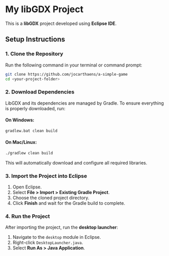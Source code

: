 # My libGDX Project

This is a **libGDX** project developed using **Eclipse IDE**.

## **Setup Instructions**

### **1. Clone the Repository**
Run the following command in your terminal or command prompt:
```sh
git clone https://github.com/jocarthaens/a-simple-game
cd <your-project-folder>
```

### **2. Download Dependencies**
LibGDX and its dependencies are managed by Gradle. To ensure everything is properly downloaded, run:

#### **On Windows:**
```sh
gradlew.bat clean build
```

#### **On Mac/Linux:**
```sh
./gradlew clean build
```

This will automatically download and configure all required libraries.

### **3. Import the Project into Eclipse**
1. Open Eclipse.
2. Select **File > Import > Existing Gradle Project**.
3. Choose the cloned project directory.
4. Click **Finish** and wait for the Gradle build to complete.

### **4. Run the Project**
After importing the project, run the **desktop launcher**:
1. Navigate to the `desktop` module in Eclipse.
2. Right-click `DesktopLauncher.java`.
3. Select **Run As > Java Application**.

